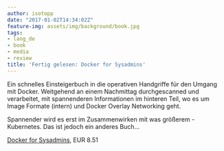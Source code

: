 ```yaml
---
author: isotopp
date: "2017-01-02T14:34:02Z"
feature-img: assets/img/background/book.jpg
tags:
- lang_de
- book
- media
- review
title: 'Fertig gelesen: Docker for Sysadmins'
---
```

Ein schnelles Einsteigerbuch in die operativen Handgriffe für den Umgang mit Docker. Weitgehend an einem Nachmittag durchgescanned und verarbeitet, mit spannenderen Informationen im hinteren Teil, wo es um Image Formate (intern) und Docker Overlay Networking geht.

Spannender wird es erst im Zusammenwirken mit was größerem - Kubernetes. Das ist jedoch ein anderes Buch…

[Docker for Sysadmins](https://www.amazon.de/Docker-Sysadmins-Windows-VMware-English-ebook/dp/B01LXWQUFF), EUR 8.51
